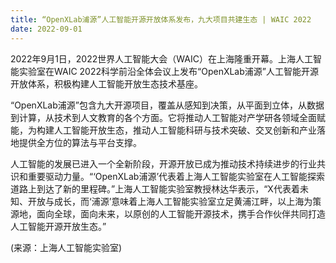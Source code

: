 ```yaml
---
title: “OpenXLab浦源”人工智能开源开放体系发布，九大项目共建生态 | WAIC 2022
date: 2022-09-01
---
```


2022年9月1日，2022世界人工智能大会（WAIC）在上海隆重开幕。上海人工智能实验室在WAIC 2022科学前沿全体会议上发布“OpenXLab浦源”人工智能开源开放体系，积极构建人工智能开放生态技术基座。

<!--more-->

“OpenXLab浦源”包含九大开源项目，覆盖从感知到决策，从平面到立体，从数据到计算，从技术到人文教育的各个方面。它将推动人工智能对产学研各领域全面赋能，为构建人工智能开放生态，推动人工智能科研与技术突破、交叉创新和产业落地提供全方位的算法与平台支撑。

人工智能的发展已进入一个全新阶段，开源开放已成为推动技术持续进步的行业共识和重要驱动力量。“‘OpenXLab浦源’代表着上海人工智能实验室在人工智能探索道路上到达了新的里程碑。”上海人工智能实验室教授林达华表示，“X代表着未知、开放与成长，而‘浦源’意味着上海人工智能实验室立足黄浦江畔，以上海为策源地，面向全球，面向未来，以原创的人工智能开源技术，携手合作伙伴共同打造人工智能开源开放生态。”

(来源：上海人工智能实验室)
